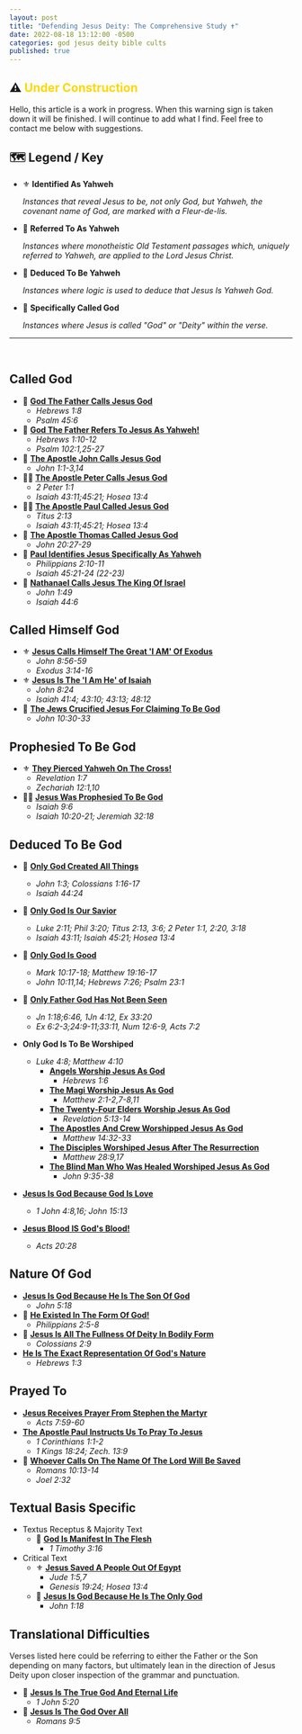 ```yaml
---
layout: post
title: "Defending Jesus Deity: The Comprehensive Study ✝️"
date: 2022-08-18 13:12:00 -0500
categories: god jesus deity bible cults
published: true
---
```


## ⚠️ <span style="font-weight:bold;color:Gold;">Under Construction</span>

Hello, this article is a work in progress. When this warning sign is taken down it will be finished. I will continue to add what I find. Feel free to contact me below with suggestions.

## 🗺️ **Legend / Key**

- ⚜️ **Identified As Yahweh** 

	*Instances that reveal Jesus to be, not only God, but Yahweh, the covenant name of God, are marked with a Fleur-de-lis.* 
	
	<!--The Cults have done there best to hide, mistranslate, and erase these instances.-->

- 📜 **Referred To As Yahweh**

	*Instances where monotheistic Old Testament passages which, uniquely referred to Yahweh, are applied to the Lord Jesus Christ.* 
	
	<!--The cults may have overlooked this instances.*-->

- 🧠 **Deduced To Be Yahweh**

	*Instances where logic is used to deduce that Jesus Is Yahweh God.*
	
	<!--These instances are especially effective against the cults, who have altered most the other instances in order to hide Jesus Deity.*-->

- 👑 **Specifically Called God**

	*Instances where Jesus is called "God" or "Deity" within the verse.*

---
<br>

## **Called God**

- 👑 [**God The Father Calls Jesus God**](https://sevenshepherd.github.io/deity-01/)
	- *Hebrews 1:8*
	- *Psalm 45:6*
- 📜 [**God The Father Refers To Jesus As Yahweh!**](https://sevenshepherd.github.io/deity-34/)
	- *Hebrews 1:10-12*
	- *Psalm 102:1,25-27*
- 👑 [**The Apostle John Calls Jesus God**](https://sevenshepherd.github.io/deity-05/)
	- *John 1:1-3,14*
- 👑🧠 [**The Apostle Peter Calls Jesus God**](https://sevenshepherd.github.io/deity-06/)
	- *2 Peter 1:1*
	- *Isaiah 43:11;45:21; Hosea 13:4*
- 👑🧠 [**The Apostle Paul Called Jesus God**](https://sevenshepherd.github.io/deity-07/)
	- *Titus 2:13*
	- *Isaiah 43:11;45:21; Hosea 13:4*
- 👑 [**The Apostle Thomas Called Jesus God**](https://sevenshepherd.github.io/deity-08/)
	- *John 20:27-29*
- 📜 [**Paul Identifies Jesus Specifically As Yahweh**](https://sevenshepherd.github.io/deity-35/)
	- *Philippians 2:10-11*
	- *Isaiah 45:21-24 (22-23)*
- 📜 [**Nathanael Calls Jesus The King Of Israel**](https://sevenshepherd.github.io/deity-36/)
	- *John 1:49*
	- *Isaiah 44:6*


<!-- - Critical Text Only
	- [Jesus Is God Because He Is The Only God](https://sevenshepherd.github.io/deity-21/)
		- *John 1:18* -->

## **Called Himself God**

- ⚜️ [**Jesus Calls Himself The Great 'I AM' Of Exodus**](https://sevenshepherd.github.io/deity-03/)
	- *John 8:56-59*
	- *Exodus 3:14-16*
- ⚜️ [**Jesus Is The 'I Am He' of Isaiah**](https://sevenshepherd.github.io/deity-14/)
	- *John 8:24*
	- *Isaiah 41:4; 43:10; 43:13; 48:12*
- 👑 [**The Jews Crucified Jesus For Claiming To Be God**](https://sevenshepherd.github.io/deity-09/)
	- *John 10:30-33*

<!-- - [**Jesus Is God Because He Is The Son Of God**](https://sevenshepherd.github.io/deity-23/)
	- *John 5:18* -->

<!-- |||
|:-:|
|[**Jesus Calls Himself The Great 'I AM' Of Exodus**](https://sevenshepherd.github.io/deity-03/)|*John 8:56-59; Exodus 3:14-16*|
|[**Jesus Is The 'I Am He' of Isaiah**](https://sevenshepherd.github.io/deity-14/)|*John 8:24; Isaiah 41:4;43:10;43:13;48:12*|
|[**The Jews Crucified Jesus For Claiming To Be God**](https://sevenshepherd.github.io/deity-09/)|*John 10:30-33*| -->

<!-- ## **Identified As Yahweh**

- [**Jesus Calls Himself The Great 'I AM' Of Exodus**](https://sevenshepherd.github.io/deity-03/)
	- *John 8:56-59; Exodus 3:14-16*
- [**Jesus Is The 'I Am He' of Isaiah**](https://sevenshepherd.github.io/deity-14/)
	- *John 8:24; Isaiah 41:4;43:10;43:13;48:12*
- [**They Pierced Yahweh On The Cross!**](https://sevenshepherd.github.io/deity-16/)
	- *Zechariah 12:1,10*
- Critical Text Only
	- [Jesus Saved A People Out Of Egypt](https://sevenshepherd.github.io/deity-20/)
		- *Jude 1:5,7; Genesis 19:24; Hosea 13:4* -->

## **Prophesied To Be God**

- ⚜️ [**They Pierced Yahweh On The Cross!**](https://sevenshepherd.github.io/deity-16/)
	- *Revelation 1:7*
	- *Zechariah 12:1,10*
- 👑🧠 [**Jesus Was Prophesied To Be God**](https://sevenshepherd.github.io/deity-02/)
	- *Isaiah 9:6*
	- *Isaiah 10:20-21; Jeremiah 32:18*

## **Deduced To Be God**

- 🧠 [**Only God Created All Things**](https://sevenshepherd.github.io/deity-11/)
	- *John 1:3; Colossians 1:16-17*
	- *Isaiah 44:24*
- 🧠 [**Only God Is Our Savior**](https://sevenshepherd.github.io/deity-18/)
	- *Luke 2:11; Phil 3:20; Titus 2:13, 3:6; 2 Peter 1:1, 2:20, 3:18*
	- *Isaiah 43:11; Isaiah 45:21; Hosea 13:4*
- 🧠 [**Only God Is Good**](https://sevenshepherd.github.io/deity-17/)
	- *Mark 10:17-18; Matthew 19:16-17*
	- *John 10:11,14; Hebrews 7:26; Psalm 23:1*
- 🧠 [**Only Father God Has Not Been Seen**](https://sevenshepherd.github.io/deity-37/)
	- *Jn 1:18;6:46, 1Jn 4:12, Ex 33:20*
	- *Ex 6:2-3;24:9-11;33:11, Num 12:6-9, Acts 7:2*
- **Only God Is To Be Worshiped**
	- *Luke 4:8; Matthew 4:10*
		- [**Angels Worship Jesus As God**](https://sevenshepherd.github.io/deity-04/)
			- *Hebrews 1:6*
		- [**The Magi Worship Jesus As God**](https://sevenshepherd.github.io/deity-10/)
			- *Matthew 2:1-2,7-8,11*
		- [**The Twenty-Four Elders Worship Jesus As God**](https://sevenshepherd.github.io/deity-25/)
			- *Revelation 5:13-14*
		- [**The Apostles And Crew Worshipped Jesus As God**](https://sevenshepherd.github.io/deity-26/)
			- *Matthew 14:32-33*
		- [**The Disciples Worshiped Jesus After The Resurrection**](https://sevenshepherd.github.io/deity-27/)
			- *Matthew 28:9,17*
		- [**The Blind Man Who Was Healed Worshiped Jesus As God**](https://sevenshepherd.github.io/deity-28/)
			- *John 9:35-38*
	 
- [**Jesus Is God Because God Is Love**](https://sevenshepherd.github.io/deity-22/)
	- *1 John 4:8,16; John 15:13*
- [**Jesus Blood IS God's Blood!**](https://sevenshepherd.github.io/deity-12/)
	- *Acts 20:28*

## **Nature Of God**

- [**Jesus Is God Because He Is The Son Of God**](https://sevenshepherd.github.io/deity-23/)
	- *John 5:18*
- 👑 [**He Existed In The Form Of God!**](https://sevenshepherd.github.io/deity-13/)
	- *Philippians 2:5-8*
- 👑 [**Jesus Is All The Fullness Of Deity In Bodily Form**](https://sevenshepherd.github.io/deity-15/)
	- *Colossians 2:9*
- [**He Is The Exact Representation Of God's Nature**](https://sevenshepherd.github.io/deity-24/)
	- *Hebrews 1:3*

<!-- ## **Worshiped As God**
- Worship God Alone!
	- *Luke 4:8; Matthew 4:10*
- [**Angels Worship Jesus As God**](https://sevenshepherd.github.io/deity-04/)
	- *Hebrews 1:6*
- [**The Magi Worship Jesus As God**](https://sevenshepherd.github.io/deity-10/)
	- *Matthew 2:1-2,7-8,11*
- [**The Twenty-Four Elders Worship Jesus As God**](https://sevenshepherd.github.io/deity-25/)
	- *Revelation 5:13-14*
- [**The Apostles And Crew Worshipped Jesus As God**](https://sevenshepherd.github.io/deity-26/)
	- *Matthew 14:32-33*
- [**The Disciples Worshiped Jesus After The Resurrection**](https://sevenshepherd.github.io/deity-27/)
	- *Matthew 28:9,17*
- [**The Blind Man Who Was Healed Worshiped Jesus As God**](https://sevenshepherd.github.io/deity-28/)
	- *John 9:35-38* -->

## **Prayed To**
- [**Jesus Receives Prayer From Stephen the Martyr**](https://sevenshepherd.github.io/deity-31/)
	- *Acts 7:59-60*
- [**The Apostle Paul Instructs Us To Pray To Jesus**](https://sevenshepherd.github.io/deity-32/)
	- *1 Corinthians 1:1-2*
	- *1 Kings 18:24; Zech. 13:9*
- 📜 [**Whoever Calls On The Name Of The Lord Will Be Saved**](https://sevenshepherd.github.io/deity-33/)
	- *Romans 10:13-14*
	- *Joel 2:32*

## **Textual Basis Specific**
- Textus Receptus & Majority Text
	- 👑 [**God Is Manifest In The Flesh**](https://sevenshepherd.github.io/deity-19/)
		- *1 Timothy 3:16*
- Critical Text
	- ⚜️ [**Jesus Saved A People Out Of Egypt**](https://sevenshepherd.github.io/deity-20/)
		- *Jude 1:5,7*
		- *Genesis 19:24; Hosea 13:4*
	- 👑 [**Jesus Is God Because He Is The Only God**](https://sevenshepherd.github.io/deity-21/)
		- *John 1:18*

## **Translational Difficulties**
Verses listed here could be referring to either the Father or the Son depending on many factors, but ultimately lean in the direction of Jesus Deity upon closer inspection of the grammar and punctuation.

- 👑 [**Jesus Is The True God And Eternal Life**](https://sevenshepherd.github.io/deity-29/)
	- *1 John 5:20*
- 👑 [**Jesus Is The God Over All**](https://sevenshepherd.github.io/deity-30/)
	- *Romans 9:5*


<script>
	var refTagger = {
		settings: {
			bibleVersion: 'ESV'
		}
	}; 

	(function(d, t) {
		var n=d.querySelector('[nonce]');
		refTagger.settings.nonce = n && (n.nonce||n.getAttribute('nonce'));
		var g = d.createElement(t), s = d.getElementsByTagName(t)[0];
		g.src = 'https://api.reftagger.com/v2/RefTagger.js';
		g.nonce = refTagger.settings.nonce;
		s.parentNode.insertBefore(g, s);
	}(document, 'script'));
</script>